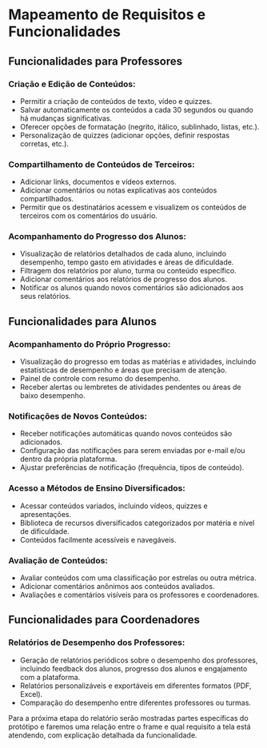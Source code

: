 # Mapeamento de Requisitos e Funcionalidades
## Funcionalidades para Professores
### Criação e Edição de Conteúdos:
- Permitir a criação de conteúdos de texto, vídeo e quizzes.
- Salvar automaticamente os conteúdos a cada 30 segundos ou quando há mudanças significativas.
- Oferecer opções de formatação (negrito, itálico, sublinhado, listas, etc.).
- Personalização de quizzes (adicionar opções, definir respostas corretas, etc.).
  
### Compartilhamento de Conteúdos de Terceiros:
- Adicionar links, documentos e vídeos externos.
- Adicionar comentários ou notas explicativas aos conteúdos compartilhados.
- Permitir que os destinatários acessem e visualizem os conteúdos de terceiros com os comentários do usuário.

### Acompanhamento do Progresso dos Alunos:
- Visualização de relatórios detalhados de cada aluno, incluindo desempenho, tempo gasto em atividades e áreas de dificuldade.
- Filtragem dos relatórios por aluno, turma ou conteúdo específico.
- Adicionar comentários aos relatórios de progresso dos alunos.
- Notificar os alunos quando novos comentários são adicionados aos seus relatórios.

## Funcionalidades para Alunos
### Acompanhamento do Próprio Progresso:
- Visualização do progresso em todas as matérias e atividades, incluindo estatísticas de desempenho e áreas que precisam de atenção.
- Painel de controle com resumo do desempenho.
- Receber alertas ou lembretes de atividades pendentes ou áreas de baixo desempenho.

### Notificações de Novos Conteúdos:
- Receber notificações automáticas quando novos conteúdos são adicionados.
- Configuração das notificações para serem enviadas por e-mail e/ou dentro da própria plataforma.
- Ajustar preferências de notificação (frequência, tipos de conteúdo).

### Acesso a Métodos de Ensino Diversificados:
- Acessar conteúdos variados, incluindo vídeos, quizzes e apresentações.
- Biblioteca de recursos diversificados categorizados por matéria e nível de dificuldade.
- Conteúdos facilmente acessíveis e navegáveis.

### Avaliação de Conteúdos:
- Avaliar conteúdos com uma classificação por estrelas ou outra métrica.
- Adicionar comentários anônimos aos conteúdos avaliados.
- Avaliações e comentários visíveis para os professores e coordenadores.

## Funcionalidades para Coordenadores
### Relatórios de Desempenho dos Professores:
- Geração de relatórios periódicos sobre o desempenho dos professores, incluindo feedback dos alunos, progresso dos alunos e engajamento com a plataforma.
- Relatórios personalizáveis e exportáveis em diferentes formatos (PDF, Excel).
- Comparação do desempenho entre diferentes professores ou turmas.


Para a próxima etapa do relatório serão mostradas partes específicas do protótipo e faremos uma relação entre o frame e qual requisito a tela está atendendo, com explicação detalhada da funcionalidade.

